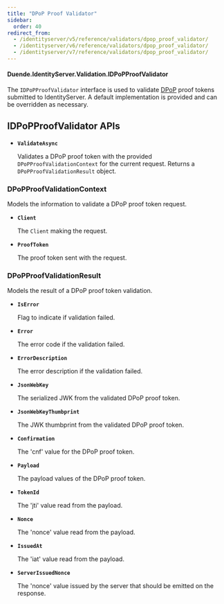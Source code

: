 ```yaml
---
title: "DPoP Proof Validator"
sidebar:
  order: 40
redirect_from:
  - /identityserver/v5/reference/validators/dpop_proof_validator/
  - /identityserver/v6/reference/validators/dpop_proof_validator/
  - /identityserver/v7/reference/validators/dpop_proof_validator/
---
```


#### Duende.IdentityServer.Validation.IDPoPProofValidator

The `IDPoPProofValidator` interface is used to validate [DPoP](/identityserver/v7/tokens/pop) proof tokens
submitted to IdentityServer.
A default implementation is provided and can be overridden as necessary.

## IDPoPProofValidator APIs

* **`ValidateAsync`**

  Validates a DPoP proof token with the provided `DPoPProofValidationContext` for the current request.
  Returns a `DPoPProofValidationResult` object.

### DPoPProofValidationContext

Models the information to validate a DPoP proof token request.

* **`Client`**

  The `Client` making the request.

* **`ProofToken`**

  The proof token sent with the request.

### DPoPProofValidationResult

Models the result of a DPoP proof token validation.

* **`IsError`**

  Flag to indicate if validation failed.

* **`Error`**

  The error code if the validation failed.

* **`ErrorDescription`**

  The error description if the validation failed.

* **`JsonWebKey`**

  The serialized JWK from the validated DPoP proof token.

* **`JsonWebKeyThumbprint`**

  The JWK thumbprint from the validated DPoP proof token.

* **`Confirmation`**

  The 'cnf' value for the DPoP proof token.

* **`Payload`**

  The payload values of the DPoP proof token.

* **`TokenId`**

  The 'jti' value read from the payload.

* **`Nonce`**

  The 'nonce' value read from the payload.

* **`IssuedAt`**

  The 'iat' value read from the payload.

* **`ServerIssuedNonce`**

  The 'nonce' value issued by the server that should be emitted on the response.
